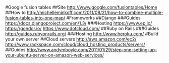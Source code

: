 #Google fusion tables
##Site 
http://www.google.com/fusiontables/Home
##How to 
http://michelleminkoff.com/2011/08/21/how-to-combine-multiple-fusion-tables-into-one-map/
#Frameworks
##Django
###Guides 
https://docs.djangoproject.com/en/1.3/
###Hosting
https://www.ep.io/
https://gondor.io/
https://www.dotcloud.com/
##Ruby on Rails
###Guides
http://guides.rubyonrails.org/
###Hosting
http://www.heroku.com/
#Build your own server
##Cloud servers
http://aws.amazon.com/ec2/
http://www.rackspace.com/cloud/cloud_hosting_products/servers/
##Guides
http://www.andymboyle.com/2011/01/29/step-one-setting-up-your-ubuntu-server-on-amazon-web-services/